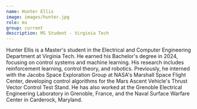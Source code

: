 ```yaml
---
name: Hunter Ellis
image: images/hunter.jpg
role: ms
group: current
description: MS Student - Virginia Tech
---
```


Hunter Ellis is a Master's student in the Electrical and Computer Engineering Department at Virginia Tech. He earned his Bachelor's degree in 2024, focusing on control systems and machine learning. His research includes reinforcement learning, control theory, and robotics.
Previously, he interned with the Jacobs Space Exploration Group at NASA's Marshall Space Flight Center, developing control algorithms for the Mars Ascent Vehicle's Thrust Vector Control Test Stand. He has also worked at the Grenoble Electrical Engineering Laboratory in Grenoble, France, and the Naval Surface Warfare Center in Carderock, Maryland.






